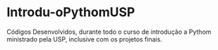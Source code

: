 # Introdu-oPythomUSP
Códigos Desenvolvidos, durante todo o curso de introdução a Pythom ministrado pela USP, inclusive com os projetos finais.
